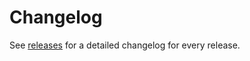 # Changelog

See [releases](https://github.com/stateful/marquee/releases) for a detailed changelog for every release.
